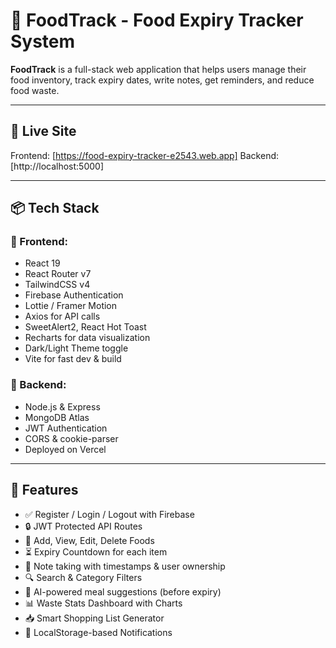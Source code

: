 # 🥗 FoodTrack - Food Expiry Tracker System

**FoodTrack** is a full-stack web application that helps users manage their food inventory, track expiry dates, write notes, get reminders, and reduce food waste.

---

## 🚀 Live Site

Frontend: [https://food-expiry-tracker-e2543.web.app]
Backend: [http://localhost:5000]

---

## 📦 Tech Stack

### 🧠 Frontend:
- React 19
- React Router v7
- TailwindCSS v4
- Firebase Authentication
- Lottie / Framer Motion
- Axios for API calls
- SweetAlert2, React Hot Toast
- Recharts for data visualization
- Dark/Light Theme toggle
- Vite for fast dev & build

### 🔧 Backend:
- Node.js & Express
- MongoDB Atlas
- JWT Authentication
- CORS & cookie-parser
- Deployed on Vercel

---

## 🔐 Features

- ✅ Register / Login / Logout with Firebase
- 🔒 JWT Protected API Routes
- 🧾 Add, View, Edit, Delete Foods
- ⏳ Expiry Countdown for each item
- 📝 Note taking with timestamps & user ownership
- 🔍 Search & Category Filters
- 🧠 AI-powered meal suggestions (before expiry)
- 📊 Waste Stats Dashboard with Charts
- 📥 Smart Shopping List Generator
- 🔔 LocalStorage-based Notifications



